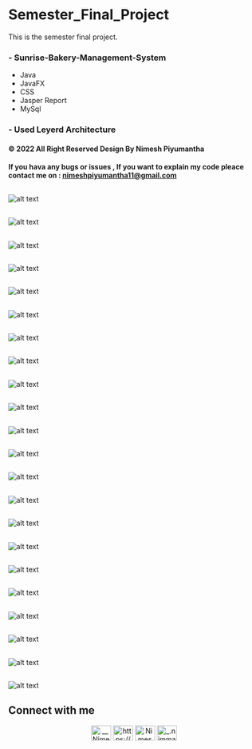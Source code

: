 # Semester_Final_Project
This is the semester final project.
### - Sunrise-Bakery-Management-System
* Java
* JavaFX
* CSS
* Jasper Report
* MySql
### - Used Leyerd Architecture
#### © 2022  All Right Reserved Design By Nimesh Piyumantha
#### If you hava any bugs or issues , If you want to explain my code pleace contact me on : nimeshpiyumantha11@gmail.com
## 
![alt text](https://github.com/NimeshPiyumantha/SunriseBakery_Leyerd/blob/main/project/UI/Screenshot%20(41).png)
## 
![alt text](https://github.com/NimeshPiyumantha/SunriseBakery_Leyerd/blob/main/project/UI/Screenshot%20(42).png)
## 
![alt text](https://github.com/NimeshPiyumantha/SunriseBakery_Leyerd/blob/main/project/UI/Screenshot%20(43).png)
## 
![alt text](https://github.com/NimeshPiyumantha/SunriseBakery_Leyerd/blob/main/project/UI/Screenshot%20(44).png)
## 
![alt text](https://github.com/NimeshPiyumantha/SunriseBakery_Leyerd/blob/main/project/UI/Screenshot%20(45).png)
## 
![alt text](https://github.com/NimeshPiyumantha/SunriseBakery_Leyerd/blob/main/project/UI/Screenshot%20(46).png)
## 
![alt text](https://github.com/NimeshPiyumantha/SunriseBakery_Leyerd/blob/main/project/UI/Screenshot%20(47).png)
## 
![alt text](https://github.com/NimeshPiyumantha/SunriseBakery_Leyerd/blob/main/project/UI/Screenshot%20(48).png)
## 
![alt text](https://github.com/NimeshPiyumantha/SunriseBakery_Leyerd/blob/main/project/UI/Screenshot%20(49).png)
## 
![alt text](https://github.com/NimeshPiyumantha/SunriseBakery_Leyerd/blob/main/project/UI/Screenshot%20(50).png)
## 
![alt text](https://github.com/NimeshPiyumantha/SunriseBakery_Leyerd/blob/main/project/UI/Screenshot%20(51).png)
## 
![alt text](https://github.com/NimeshPiyumantha/SunriseBakery_Leyerd/blob/main/project/UI/Screenshot%20(52).png)
## 
![alt text](https://github.com/NimeshPiyumantha/SunriseBakery_Leyerd/blob/main/project/UI/Screenshot%20(53).png)
## 
![alt text](https://github.com/NimeshPiyumantha/SunriseBakery_Leyerd/blob/main/project/UI/Screenshot%20(54).png)
## 
![alt text](https://github.com/NimeshPiyumantha/SunriseBakery_Leyerd/blob/main/project/UI/Screenshot%20(55).png)
## 
![alt text](https://github.com/NimeshPiyumantha/SunriseBakery_Leyerd/blob/main/project/UI/Screenshot%20(56).png)
## 
![alt text](https://github.com/NimeshPiyumantha/SunriseBakery_Leyerd/blob/main/project/UI/Screenshot%20(57).png)
## 
![alt text](https://github.com/NimeshPiyumantha/SunriseBakery_Leyerd/blob/main/project/UI/Screenshot%20(58).png)
## 
![alt text](https://github.com/NimeshPiyumantha/SunriseBakery_Leyerd/blob/main/project/UI/Screenshot%20(59).png)
## 
![alt text](https://github.com/NimeshPiyumantha/SunriseBakery_Leyerd/blob/main/project/UI/Screenshot%20(60).png)
## 
![alt text](https://github.com/NimeshPiyumantha/SunriseBakery_Leyerd/blob/main/project/UI/Screenshot%20(61).png)
## 
![alt text](https://github.com/NimeshPiyumantha/SunriseBakery_Leyerd/blob/main/project/UI/Screenshot%20(62).png)
##  
##  Connect with me
<p align="center">
<a href="https://twitter.com/NPiyumantha60"><img align="center" src="https://raw.githubusercontent.com/rahuldkjain/github-profile-readme-generator/master/src/images/icons/Social/twitter.svg" alt="__NimeshPiyumantha__" height="30" width="40" /></a>
<a href="https://www.linkedin.com/in/nimesh-piyumantha-33736a222" target="blank"><img align="center" src="https://raw.githubusercontent.com/rahuldkjain/github-profile-readme-generator/master/src/images/icons/Social/linked-in-alt.svg" alt="https://www.linkedin.com/public-profile/settings?trk=d_flagship3_profile_self_view_public_profile" height="30" width="40" /></a>
<a href="https://www.facebook.com/profile.php?id=100025931563090" target="blank"><img align="center" src="https://raw.githubusercontent.com/rahuldkjain/github-profile-readme-generator/master/src/images/icons/Social/facebook.svg" alt="Nimesh Piyumantha" height="30" width="40" /></a>
<a href="https://www.instagram.com/_.nimmaa._/" target="blank"><img align="center" src="https://raw.githubusercontent.com/rahuldkjain/github-profile-readme-generator/master/src/images/icons/Social/instagram.svg" alt="_.nimmaa._" height="30" width="40" /></a>
</a>
</p>

